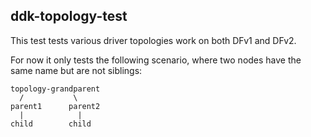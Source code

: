## ddk-topology-test

This test tests various driver topologies work on both DFv1 and DFv2.

For now it only tests the following scenario, where two nodes have the same name but are not siblings:

```
topology-grandparent
  /           \
parent1      parent2
  |            |
child        child
```
